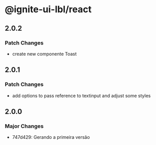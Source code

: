 # @ignite-ui-lbl/react

## 2.0.2

### Patch Changes

- create new componente Toast

## 2.0.1

### Patch Changes

- add options to pass reference to textinput and adjust some styles

## 2.0.0

### Major Changes

- 747d429: Gerando a primeira versão
